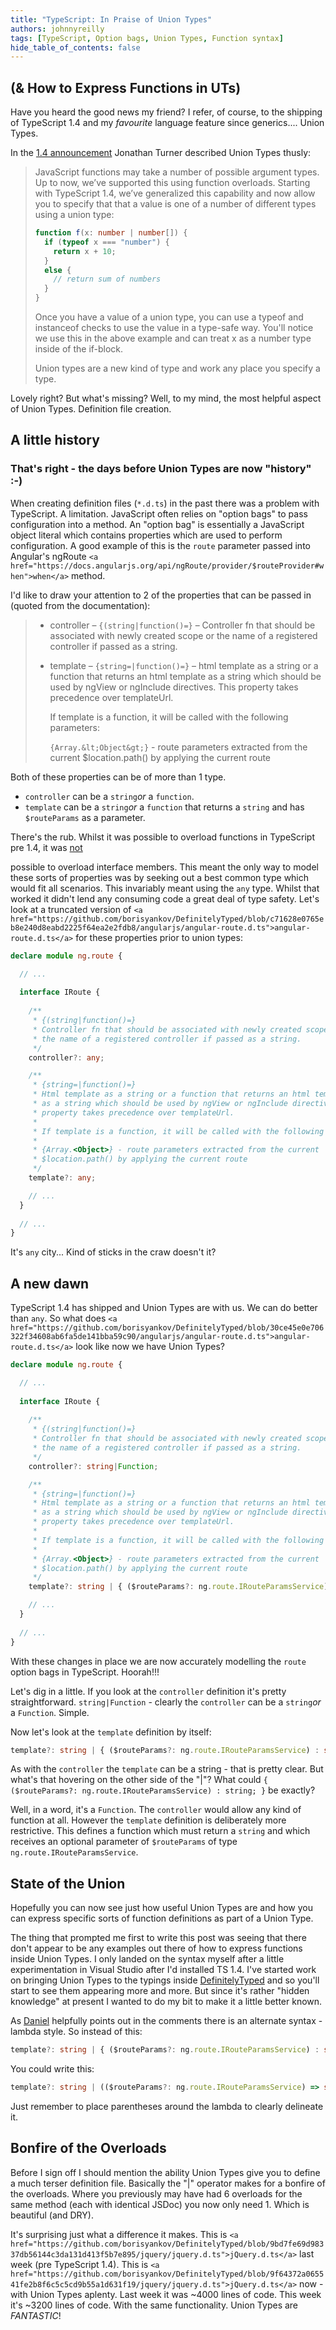 ```yaml
---
title: "TypeScript: In Praise of Union Types"
authors: johnnyreilly
tags: [TypeScript, Option bags, Union Types, Function syntax]
hide_table_of_contents: false
---
```

## (& How to Express Functions in UTs)

 Have you heard the good news my friend? I refer, of course, to the shipping of TypeScript 1.4 and my *favourite* language feature since generics.... Union Types.

In the [1\.4 announcement](https://blogs.msdn.com/b/typescript/archive/2015/01/16/announcing-typescript-1-4.aspx) Jonathan Turner described Union Types thusly:

> JavaScript functions may take a number of possible argument types. Up to now, we’ve supported this using function overloads. Starting with TypeScript 1.4, we’ve generalized this capability and now allow you to specify that that a value is one of a number of different types using a union type:
> 
> ```ts
> function f(x: number | number[]) {
>   if (typeof x === "number") {
>     return x + 10;
>   }
>   else {
>     // return sum of numbers
>   }
> }
> ```
> 
> Once you have a value of a union type, you can use a typeof and instanceof checks to use the value in a type-safe way. You'll notice we use this in the above example and can treat x as a number type inside of the if-block.
> 
> Union types are a new kind of type and work any place you specify a type.

Lovely right? But what's missing? Well, to my mind, the most helpful aspect of Union Types. Definition file creation.

## A little history

### That's right - the days before Union Types are now "history" :-)

When creating definition files (`*.d.ts`) in the past there was a problem with TypeScript. A limitation. JavaScript often relies on "option bags" to pass configuration into a method. An "option bag" is essentially a JavaScript object literal which contains properties which are used to perform configuration. A good example of this is the `route` parameter passed into Angular's ngRoute `<a href="https://docs.angularjs.org/api/ngRoute/provider/$routeProvider#when">when</a>` method.

I'd like to draw your attention to 2 of the properties that can be passed in (quoted from the documentation):

> - controller – `{(string|function()=}` – Controller fn that should be associated with newly created scope or the name of a registered controller if passed as a string.
> - template – `{string=|function()=}` – html template as a string or a function that returns an html template as a string which should be used by ngView or ngInclude directives. This property takes precedence over templateUrl.
> 
>     If template is a function, it will be called with the following parameters:
> 
>     `{Array.&lt;Object&gt;}` \- route parameters extracted from the current $location.path() by applying the current route
> 
> 
> 

Both of these properties can be of more than 1 type.

- `controller` can be a `string`*or* a `function`.
- `template` can be a `string`*or* a `function` that returns a `string` and has `$routeParams` as a parameter.



There's the rub. Whilst it was possible to overload functions in TypeScript pre 1.4, it was <u>not</u>

 possible to overload interface members. This meant the only way to model these sorts of properties was by seeking out a best common type which would fit all scenarios. This invariably meant using the `any` type. Whilst that worked it didn't lend any consuming code a great deal of type safety. Let's look at a truncated version of `<a href="https://github.com/borisyankov/DefinitelyTyped/blob/c71628e0765eb8e240d8eabd2225f64ea2e2fdb8/angularjs/angular-route.d.ts">angular-route.d.ts</a>` for these properties prior to union types:

```ts
declare module ng.route {

  // ... 
 
  interface IRoute {
 
    /**
     * {(string|function()=}
     * Controller fn that should be associated with newly created scope or 
     * the name of a registered controller if passed as a string.
     */
    controller?: any;

    /**
     * {string=|function()=}
     * Html template as a string or a function that returns an html template 
     * as a string which should be used by ngView or ngInclude directives. This 
     * property takes precedence over templateUrl.
     * 
     * If template is a function, it will be called with the following parameters:
     * 
     * {Array.<Object>} - route parameters extracted from the current 
     * $location.path() by applying the current route
     */
    template?: any;

    // ... 
  }
 
  // ... 
}
```

It's `any` city... Kind of sticks in the craw doesn't it?

## A new dawn

TypeScript 1.4 has shipped and Union Types are with us. We can do better than `any`. So what does `<a href="https://github.com/borisyankov/DefinitelyTyped/blob/30ce45e0e706322f34608ab6fa5de141bba59c90/angularjs/angular-route.d.ts">angular-route.d.ts</a>` look like now we have Union Types?

```ts
declare module ng.route {

  // ... 
 
  interface IRoute {
 
    /**
     * {(string|function()=}
     * Controller fn that should be associated with newly created scope or 
     * the name of a registered controller if passed as a string.
     */
    controller?: string|Function;

    /**
     * {string=|function()=}
     * Html template as a string or a function that returns an html template 
     * as a string which should be used by ngView or ngInclude directives. This 
     * property takes precedence over templateUrl.
     * 
     * If template is a function, it will be called with the following parameters:
     * 
     * {Array.<Object>} - route parameters extracted from the current 
     * $location.path() by applying the current route
     */
    template?: string | { ($routeParams?: ng.route.IRouteParamsService) : string; }

    // ... 
  }
 
  // ... 
}
```

With these changes in place we are now accurately modelling the `route` option bags in TypeScript. Hoorah!!!

Let's dig in a little. If you look at the `controller` definition it's pretty straightforward. `string|Function` \- clearly the `controller` can be a `string`*or* a `Function`. Simple.

Now let's look at the `template` definition by itself:

```ts
template?: string | { ($routeParams?: ng.route.IRouteParamsService) : string; }
```

As with the `controller` the `template` can be a string - that is pretty clear. But what's that hovering on the other side of the "\|"? What could `{ ($routeParams?: ng.route.IRouteParamsService) : string; }` be exactly?

Well, in a word, it's a `Function`. The `controller` would allow any kind of function at all. However the `template` definition is deliberately more restrictive. This defines a function which must return a `string` and which receives an optional parameter of `$routeParams` of type `ng.route.IRouteParamsService`.

## State of the Union

Hopefully you can now see just how useful Union Types are and how you can express specific sorts of function definitions as part of a Union Type.

The thing that prompted me first to write this post was seeing that there don't appear to be any examples out there of how to express functions inside Union Types. I only landed on the syntax myself after a little experimentation in Visual Studio after I'd installed TS 1.4. I've started work on bringing Union Types to the typings inside [DefinitelyTyped](https://github.com/borisyankov/DefinitelyTyped) and so you'll start to see them appearing more and more. But since it's rather "hidden knowledge" at present I wanted to do my bit to make it a little better known.

As [Daniel](https://twitter.com/Rickenhacker) helpfully points out in the comments there is an alternate syntax - lambda style. So instead of this:

```ts
template?: string | { ($routeParams?: ng.route.IRouteParamsService) : string; }
```

You could write this:

```ts
template?: string | (($routeParams?: ng.route.IRouteParamsService) => string);
```

Just remember to place parentheses around the lambda to clearly delineate it.

## Bonfire of the Overloads

Before I sign off I should mention the ability Union Types give you to define a much terser definition file. Basically the "\|" operator makes for a bonfire of the overloads. Where you previously may have had 6 overloads for the same method (each with identical JSDoc) you now only need 1. Which is beautiful (and DRY).

It's surprising just what a difference it makes. This is `<a href="https://github.com/borisyankov/DefinitelyTyped/blob/9bd7fe69d98337db56144c3da131d413f5b7e895/jquery/jquery.d.ts">jQuery.d.ts</a>` last week (pre TypeScript 1.4). This is `<a href="https://github.com/borisyankov/DefinitelyTyped/blob/9f64372a065541fe2b8f6c5c5cd9b55a1d631f19/jquery/jquery.d.ts">jQuery.d.ts</a>` now - with Union Types aplenty. Last week it was \~4000 lines of code. This week it's \~3200 lines of code. With the same functionality. Union Types are *FANTASTIC*!


